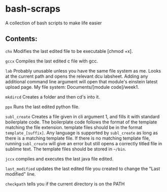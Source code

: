 # bash-scraps
A collection of bash scripts to make life easier

## Contents: 
`chx` Modifies the last edited file to be executable [chmod +x].

`gccx` Compiles the last edited c file with gcc.

`lab` Probably unusable unless you have the same file system as me. Looks at the current path and opens the relevant dcu labsheet. Adding any additional command line argument will open that module's einstein latest upload page. My file system: Documents/[module code]/week1.

`mkdircd` Creates a folder and then cd's into it.

`ppx` Runs the last edited python file.

`subl_create` Creates a file given in cli argument 1, and fills it with standard boilerplate code. The boilerplate code follows the format of the template matching the file extension. template files should be in the format `template_[suffix]`. Any language is supported by `subl_create` as long as there is a matching template file. If there is no matching template file, running `subl_create` will give an error but still opens a correctly titled file in sublime text. The template files should be stored in `~/bin`.

`jccx` compiles and executes the last java file edited.

`last_modified` updates the last edited file you created to change the "Last modified" line. 

`checkpath` tells you if the current directory is on the PATH

